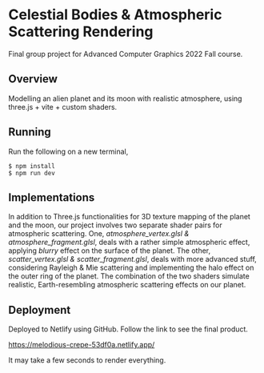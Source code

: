 # Celestial Bodies & Atmospheric Scattering Rendering
Final group project for Advanced Computer Graphics 2022 Fall course.
## Overview
Modelling an alien planet and its moon with realistic atmosphere, using three.js + vite + custom shaders.
## Running
Run the following on a new terminal,  

    $ npm install
    $ npm run dev

## Implementations
In addition to Three.js functionalities for 3D texture mapping of the planet and the moon, our project involves two separate shader pairs for atmospheric scattering. One, _atmosphere_vertex.glsl & atmosphere_fragment.glsl_, deals with a rather simple atmospheric effect, applying _blurry_ effect on the surface of the planet. The other, _scatter_vertex.glsl & scatter_fragment.glsl_, deals with more advanced stuff, considering Rayleigh & Mie scattering and implementing the halo effect on the outer ring of the planet. The combination of the two shaders simulate realistic, Earth-resembling atmospheric scattering effects on our planet.

## Deployment
Deployed to Netlify using GitHub. Follow the link to see the final product.

https://melodious-crepe-53df0a.netlify.app/

It may take a few seconds to render everything.
